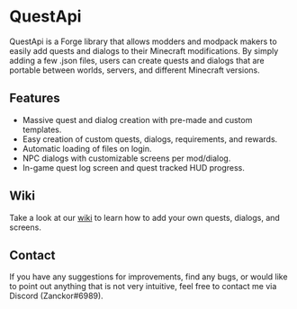 # QuestApi

QuestApi is a Forge library that allows modders and modpack makers to easily add quests and dialogs to their Minecraft modifications. By simply adding a few .json files, users can create quests and dialogs that are portable between worlds, servers, and different Minecraft versions.

## Features

- Massive quest and dialog creation with pre-made and custom templates.
- Easy creation of custom quests, dialogs, requirements, and rewards.
- Automatic loading of files on login.
- NPC dialogs with customizable screens per mod/dialog.
- In-game quest log screen and quest tracked HUD progress.

## Wiki

Take a look at our [wiki](https://github.com/your-username/QuestApi/wiki) to learn how to add your own quests, dialogs, and screens.

## Contact

If you have any suggestions for improvements, find any bugs, or would like to point out anything that is not very intuitive, feel free to contact me via Discord (Zanckor#6989).

